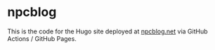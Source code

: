 # npcblog

This is the code for the Hugo site deployed at [npcblog.net](https://npcblog.net) via GitHub Actions / GitHub Pages.